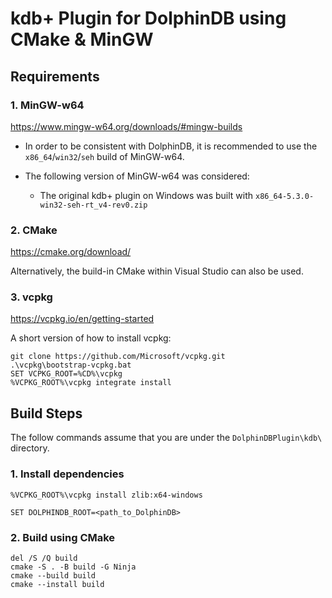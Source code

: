 # kdb+ Plugin for DolphinDB using CMake & MinGW

## Requirements

### 1. MinGW-w64

https://www.mingw-w64.org/downloads/#mingw-builds

- In order to be consistent with DolphinDB, it is recommended to use the `x86_64`/`win32`/`seh` build of MinGW-w64.

- The following version of MinGW-w64 was considered:
  
     - The original kdb+ plugin on Windows was built with `x86_64-5.3.0-win32-seh-rt_v4-rev0.zip`

### 2. CMake

https://cmake.org/download/

Alternatively, the build-in CMake within Visual Studio can also be used.

### 3. vcpkg

https://vcpkg.io/en/getting-started

A short version of how to install vcpkg:

```batch
git clone https://github.com/Microsoft/vcpkg.git
.\vcpkg\bootstrap-vcpkg.bat
SET VCPKG_ROOT=%CD%\vcpkg
%VCPKG_ROOT%\vcpkg integrate install
```

## Build Steps

The follow commands assume that you are under the `DolphinDBPlugin\kdb\` directory.

### 1. Install dependencies

```batch
%VCPKG_ROOT%\vcpkg install zlib:x64-windows
```

```batch
SET DOLPHINDB_ROOT=<path_to_DolphinDB>
```

### 2. Build using CMake

```batch
del /S /Q build
cmake -S . -B build -G Ninja
cmake --build build
cmake --install build
```
